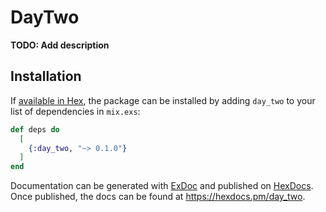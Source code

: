 # DayTwo

**TODO: Add description**

## Installation

If [available in Hex](https://hex.pm/docs/publish), the package can be installed
by adding `day_two` to your list of dependencies in `mix.exs`:

```elixir
def deps do
  [
    {:day_two, "~> 0.1.0"}
  ]
end
```

Documentation can be generated with [ExDoc](https://github.com/elixir-lang/ex_doc)
and published on [HexDocs](https://hexdocs.pm). Once published, the docs can
be found at <https://hexdocs.pm/day_two>.

